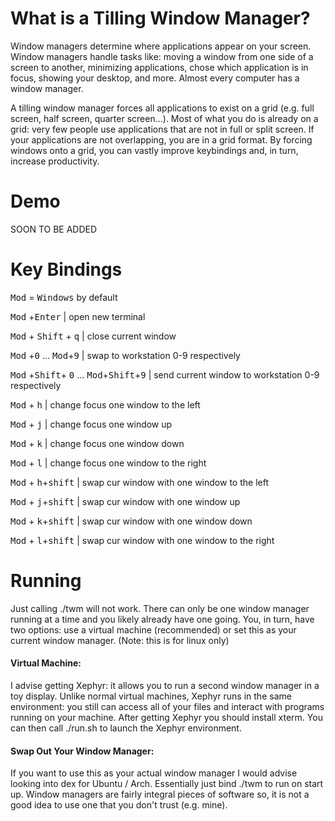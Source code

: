 # What is a Tilling Window Manager?
Window managers determine where applications appear on your screen. Window managers handle tasks like: moving a window from one side of a screen to another, minimizing applications, chose which application is in focus, showing your desktop, and more. Almost every computer has a window manager.

A tilling window manager forces all applications to exist on a grid (e.g. full screen, half screen, quarter screen...). Most of what you do is already on a grid: very few people use applications that are not in full or split screen. If your applications are not overlapping, you are in a grid format. By forcing windows onto a grid, you can vastly improve keybindings and, in turn, increase productivity.

# Demo
SOON TO BE ADDED 
# Key Bindings
<kbd>Mod</kbd> = <kbd>Windows</kbd> by default

<kbd>Mod</kbd> +<kbd>Enter</kbd> | open new terminal

<kbd>Mod</kbd> + <kbd>Shift</kbd> + <kbd>q</kbd> | close current window

<kbd>Mod</kbd> +<kbd>0</kbd> ... <kbd>Mod</kbd>+<kbd>9</kbd> | swap to workstation 0-9 respectively 

<kbd>Mod</kbd> +<kbd>Shift</kbd>+ <kbd>0</kbd> ... <kbd>Mod</kbd>+<kbd>Shift</kbd>+<kbd>9</kbd> | send current window to workstation 0-9 respectively 

<kbd>Mod</kbd> + <kbd>h</kbd> | change focus one window to the left

<kbd>Mod</kbd> + <kbd>j</kbd> | change focus one window up 

<kbd>Mod</kbd> + <kbd>k</kbd> | change focus one window down

<kbd>Mod</kbd> + <kbd>l</kbd> | change focus one window to the right

<kbd>Mod</kbd> + <kbd>h</kbd>+<kbd>shift</kbd> | swap cur window with one window to the left

<kbd>Mod</kbd> + <kbd>j</kbd>+<kbd>shift</kbd> | swap cur window with one window up

<kbd>Mod</kbd> + <kbd>k</kbd>+<kbd>shift</kbd> | swap cur window with one window down 

<kbd>Mod</kbd> + <kbd>l</kbd>+<kbd>shift</kbd> | swap cur window with one window to the right

# Running
Just calling ./twm will not work. There can only be one window manager running at a time and you likely already have one going. You, in turn, have two options: use a virtual machine (recommended) or set this as your current window manager.
(Note: this is for linux only)
#### Virtual Machine: 
I advise getting Xephyr: it allows you to run a second window manager in a toy display. Unlike normal virtual machines, Xephyr runs in the same environment: you  still can access all of your files and interact with programs running on your machine. After getting Xephyr you should install xterm. You can then call ./run.sh to launch the Xephyr environment. 

#### Swap Out Your Window Manager: 
If you want to use this as your actual window manager I would advise looking into dex for Ubuntu / Arch. Essentially just bind ./twm to run on start up. Window managers are fairly integral pieces of software so, it is not a good idea to use one that you don't trust (e.g. mine).  

